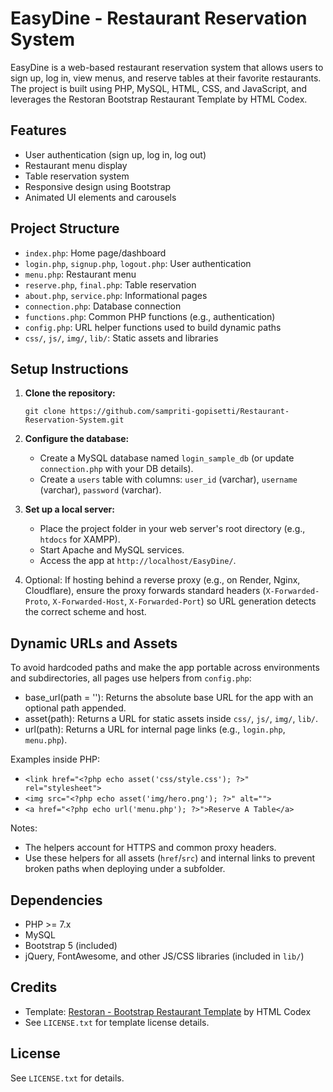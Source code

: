 # EasyDine - Restaurant Reservation System

EasyDine is a web-based restaurant reservation system that allows users to sign up, log in, view menus, and reserve tables at their favorite restaurants. The project is built using PHP, MySQL, HTML, CSS, and JavaScript, and leverages the Restoran Bootstrap Restaurant Template by HTML Codex.

## Features
- User authentication (sign up, log in, log out)
- Restaurant menu display
- Table reservation system
- Responsive design using Bootstrap
- Animated UI elements and carousels

## Project Structure
- `index.php`: Home page/dashboard
- `login.php`, `signup.php`, `logout.php`: User authentication
- `menu.php`: Restaurant menu
- `reserve.php`, `final.php`: Table reservation
- `about.php`, `service.php`: Informational pages
- `connection.php`: Database connection
- `functions.php`: Common PHP functions (e.g., authentication)
- `config.php`: URL helper functions used to build dynamic paths
- `css/`, `js/`, `img/`, `lib/`: Static assets and libraries

## Setup Instructions
1. **Clone the repository:**
   ```
   git clone https://github.com/sampriti-gopisetti/Restaurant-Reservation-System.git
   ```
2. **Configure the database:**
   - Create a MySQL database named `login_sample_db` (or update `connection.php` with your DB details).
   - Create a `users` table with columns: `user_id` (varchar), `username` (varchar), `password` (varchar).
3. **Set up a local server:**
   - Place the project folder in your web server's root directory (e.g., `htdocs` for XAMPP).
   - Start Apache and MySQL services.
   - Access the app at `http://localhost/EasyDine/`.

4. Optional: If hosting behind a reverse proxy (e.g., on Render, Nginx, Cloudflare), ensure the proxy forwards standard headers (`X-Forwarded-Proto`, `X-Forwarded-Host`, `X-Forwarded-Port`) so URL generation detects the correct scheme and host.

## Dynamic URLs and Assets
To avoid hardcoded paths and make the app portable across environments and subdirectories, all pages use helpers from `config.php`:

- base_url(path = ''): Returns the absolute base URL for the app with an optional path appended.
- asset(path): Returns a URL for static assets inside `css/`, `js/`, `img/`, `lib/`.
- url(path): Returns a URL for internal page links (e.g., `login.php`, `menu.php`).

Examples inside PHP:

- `<link href="<?php echo asset('css/style.css'); ?>" rel="stylesheet">`
- `<img src="<?php echo asset('img/hero.png'); ?>" alt="">`
- `<a href="<?php echo url('menu.php'); ?>">Reserve A Table</a>`

Notes:
- The helpers account for HTTPS and common proxy headers.
- Use these helpers for all assets (`href`/`src`) and internal links to prevent broken paths when deploying under a subfolder.

## Dependencies
- PHP >= 7.x
- MySQL
- Bootstrap 5 (included)
- jQuery, FontAwesome, and other JS/CSS libraries (included in `lib/`)

## Credits
- Template: [Restoran - Bootstrap Restaurant Template](https://htmlcodex.com/bootstrap-restaurant-template) by HTML Codex
- See `LICENSE.txt` for template license details.

## License
See `LICENSE.txt` for details.
